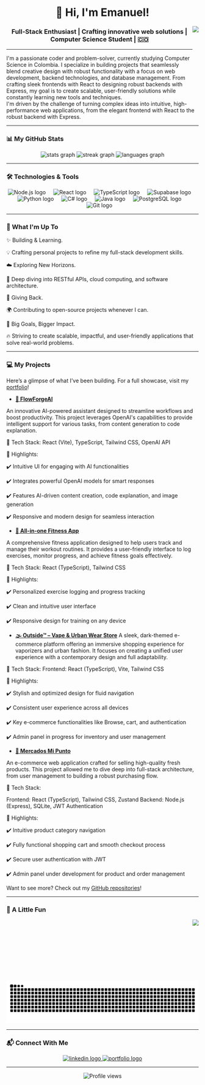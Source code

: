 <h1 align="center">👋 Hi, I'm Emanuel!</h1>
<img align="right" height="100" src="https://media0.giphy.com/media/v1.Y2lkPTc5MGI3NjExZDB5Y3E2Nmt0bGsxdTUzcTVnbnMxczlpNzJyZ2h0M3hjb21vaGhlNyZlcD12MV9pbnRlcm5hbF9naWZfYnlfaWQmY3Q9cw/3o6gE51uXycrKW6D84/giphy.gif"/>
<h3 align="center">Full-Stack Enthusiast | Crafting innovative web solutions | Computer Science Student | 🇨🇴</h3>

---

<p align="left">I'm a passionate coder and problem-solver, currently studying Computer Science in Colombia. I specialize in building projects that seamlessly blend creative design with robust functionality with a focus on web development, backend technologies, and database management. From crafting sleek frontends with React to designing robust backends with Express, my goal is to create scalable, user-friendly solutions while constantly learning new tools and techniques.
<br>
I'm driven by the challenge of turning complex ideas into intuitive, high-performance web applications, from the elegant frontend with React to the robust backend with Express.
</p>

---

### 📊 My GitHub Stats

<div align="center">
  <img src="https://github-readme-stats.vercel.app/api?username=Emanuel0428&hide_title=false&hide_rank=false&show_icons=true&include_all_commits=true&count_private=true&disable_animations=false&theme=dracula&locale=en&hide_border=true" height="150" alt="stats graph" />
  <img src="https://streak-stats.demolab.com?user=Emanuel0428&locale=en&mode=weekly&theme=dracula&hide_border=true&border_radius=5" height="150" alt="streak graph" />
  <img src="https://github-readme-stats.vercel.app/api/top-langs?username=Emanuel0428&locale=en&hide_title=false&layout=compact&card_width=320&langs_count=5&theme=dracula&hide_border=true" height="150" alt="languages graph" />
</div>

---

### 🛠️ Technologies & Tools

<div align="center">
  <img src="https://cdn.jsdelivr.net/gh/devicons/devicon/icons/nodejs/nodejs-original.svg" height="40" alt="Node.js logo" />
  <img width="12" />
  
  <img src="https://cdn.jsdelivr.net/gh/devicons/devicon/icons/react/react-original.svg" height="40" alt="React logo" />
  <img width="12" />
  
  <img src="https://cdn.jsdelivr.net/gh/devicons/devicon/icons/typescript/typescript-plain.svg" height="40" alt="TypeScript logo" />
  <img width="12" />
  
  <img src="https://cdn.jsdelivr.net/gh/devicons/devicon@latest/icons/supabase/supabase-original.svg" height="40" alt="Supabase logo" />
  <img width ="12" />
          
  
  <img src="https://cdn.jsdelivr.net/gh/devicons/devicon/icons/python/python-original.svg" height="40" alt="Python logo" />
  <img width="12" />
  
  <img src="https://cdn.jsdelivr.net/gh/devicons/devicon/icons/csharp/csharp-original.svg" height="40" alt="C# logo" />
  <img width="12" />

  <img src="https://cdn.jsdelivr.net/gh/devicons/devicon@latest/icons/java/java-original.svg" height="40" alt="Java logo" />
  <img width="12" />
  
  <img src="https://cdn.jsdelivr.net/gh/devicons/devicon/icons/postgresql/postgresql-original.svg" height="40" alt="PostgreSQL logo" />
  <img width="12" />
  
  <img src="https://cdn.jsdelivr.net/gh/devicons/devicon/icons/git/git-original.svg" height="40" alt="Git logo" />
  <img width="12" />
  
  
</div>


---

### 🚀 What I'm Up To

✨ Building & Learning.

💡 Crafting personal projects to refine my full-stack development skills.

☁️ Exploring New Horizons.

🚀 Deep diving into RESTful APIs, cloud computing, and software architecture.

🤝 Giving Back.

🌍 Contributing to open-source projects whenever I can.

🎯 Big Goals, Bigger Impact.

🔥 Striving to create scalable, impactful, and user-friendly applications that solve real-world problems.

---

### 💻 My Projects

<p align="left">Here’s a glimpse of what I’ve been building. For a full showcase, visit my <a href="https://ema-portafolio.vercel.app/" target="_blank">portfolio</a>!</p>


- **[🧠 FlowForgeAI](https://github.com/Emanuel0428/FlowForgeAI)**

An innovative AI-powered assistant designed to streamline workflows and boost productivity. This project leverages OpenAI's capabilities to provide intelligent support for various tasks, from content generation to code explanation.

🔹 Tech Stack: React (Vite), TypeScript, Tailwind CSS, OpenAI API

🔹 Highlights:

✔️ Intuitive UI for engaging with AI functionalities

✔️ Integrates powerful OpenAI models for smart responses

✔️ Features AI-driven content creation, code explanation, and image generation

✔️ Responsive and modern design for seamless interaction


- **[💪 All-in-one Fitness App](https://github.com/Emanuel0428/all-in-one-fitness-app)**
  
A comprehensive fitness application designed to help users track and manage their workout routines. It provides a user-friendly interface to log exercises, monitor progress, and achieve fitness goals effectively.

🔹 Tech Stack: React (TypeScript), Tailwind CSS

🔹 Highlights:

✔️ Personalized exercise logging and progress tracking

✔️ Clean and intuitive user interface

✔️ Responsive design for training on any device


- **[🌫️ Outside™ – Vape & Urban Wear Store](https://github.com/Emanuel0428/outside-project)**
A sleek, dark-themed e-commerce platform offering an immersive shopping experience for vaporizers and urban fashion. It focuses on creating a unified user experience with a contemporary design and full adaptability.

🔹 Tech Stack: Frontend: React (TypeScript), Vite, Tailwind CSS

🔹 Highlights:

✔️ Stylish and optimized design for fluid navigation

✔️ Consistent user experience across all devices

✔️ Key e-commerce functionalities like Browse, cart, and authentication

✔️ Admin panel in progress for inventory and user management


- **[🛒 Mercados Mi Punto](https://github.com/Emanuel0428/mercados-mipunto-project)**

An e-commerce web application crafted for selling high-quality fresh products. This project allowed me to dive deep into full-stack architecture, from user management to building a robust purchasing flow.

🔹 Tech Stack:

Frontend: React (TypeScript), Tailwind CSS, Zustand
Backend: Node.js (Express), SQLite, JWT Authentication

🔹 Highlights:

✔️ Intuitive product category navigation

✔️ Fully functional shopping cart and smooth checkout process

✔️ Secure user authentication with JWT

✔️ Admin panel under development for product and order management



<p align="left">Want to see more? Check out my <a href="https://github.com/Emanuel0428?tab=repositories" target="_blank">GitHub repositories</a>!</p>

---

### 🎨 A Little Fun

<div align="center">
  <img align="right" height="160" src="https://cdn.pixabay.com/animation/2025/02/04/01/20/01-20-14-933_512.gif" />
  <br><br>
  <img src="https://raw.githubusercontent.com/Emanuel0428/Emanuel0428/output/snake.svg" alt="Snake animation" />
</div>

---

### 📬 Connect With Me

<div align="center">
  <a href="https://www.linkedin.com/in/emanuel-londo%C3%B1o-osorio-835315174/" target="_blank">
    <img src="https://img.shields.io/static/v1?message=LinkedIn&logo=linkedin&label=&color=0077B5&logoColor=white&labelColor=&style=for-the-badge" height="35" alt="linkedin logo" />
  </a>
  <a href="https://portfolio-project-eta-seven.vercel.app/" target="_blank">
    <img src="https://img.shields.io/static/v1?message=Portfolio&logo=vercel&label=&color=000000&logoColor=white&labelColor=&style=for-the-badge" height="35" alt="portfolio logo" />
  </a>
</div>

---

<div align="center">
  <img src="https://profile-counter.glitch.me/Emanuel0428/count.svg?" alt="Profile views" />
</div>
